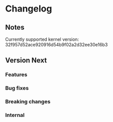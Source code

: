 # Changelog

## Notes

Currently supported kernel version: 32f957d52ace920916d54b9f02a2d32ee30e16b3

## Version Next

### Features

### Bug fixes

### Breaking changes

### Internal
